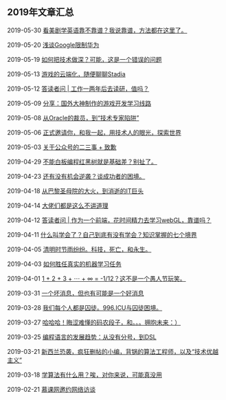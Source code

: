 ## 2019年文章汇总

2019-05-30 [看美剧学英语靠不靠谱？我说靠谱，方法都在这里了。](2019-05-30/)

2019-05-20 [浅谈Google限制华为](2019-05-20/)

2019-05-19 [如何把技术做深？可能，这是一个错误的问题](2019-05-19/)

2019-05-13 [游戏的云端化，随便聊聊Stadia](2019-05-13/)

2019-05-12 [答读者问 | 工作一两年后去读研，值吗？](2019-05-12/)

2019-05-09 [分享：国外大神制作的游戏开发学习线路](2019-05-09/)

2019-05-08 [从Oracle的裁员，到“技术专家陷阱”](2019-05-08/)

2019-05-06 [正式邀请你，和我一起，用技术人的眼光，探索世界](2019-05-06/)

2019-05-03 [关于公众号的二三事 + 致歉](2019-05-03/)

2019-04-29 [不能白板编程红黑树就是基础差？别扯了。](2019-04-29/)

2019-04-23 [还有没有机会逆袭？谈成功者的困境。](2019-04-23/)

2019-04-18 [从巴黎圣母院的大火，到消逝的IT巨头](2019-04-18/)

2019-04-14 [大佬们都是这么不讲道理](2019-04-14/)

2019-04-12 [答读者问 | 作为一个前端，花时间精力去学习webGL，靠谱吗？](2019-04-12/)

2019-04-11 [什么叫学会了？自己到底有没有学会？知识掌握的七个境界](2019-04-11/)

2019-04-05 [清明时节雨纷纷。科技，死亡，和永生。](2019-04-05/)

2019-04-03 [如何胜任真实的机器学习任务](2019-04-03/)

2019-04-01 [1 + 2 + 3 + ⋯ + ∞ = -1/12？这不是一个愚人节玩笑。](2019-04-01/)

2019-03-31 [一个坏消息，但也有可能是一个好消息](2019-03-31/)

2019-03-28 [我们每个人都是囚徒。996.ICU与囚徒困境。](2019-03-28/)

2019-03-27 [哈哈哈！晦涩难懂的码农段子，和。。。拥抱未来：）](2019-03-27/)

2019-03-25 [编程语言的发展趋势：从没有分号，到DSL](2019-03-25/)

2019-03-21 [新西兰恐袭，疯狂删帖的小编，背锅的算法工程师，以及“技术优越主义”](2019-03-21/)

2019-03-18 [学算法有什么用？唉，对你来说，可能真没用](2019-03-18/)

2019-02-21 [慕课网邀约网络访谈](2019-02-21/)
